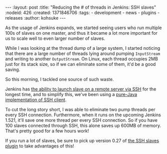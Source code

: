 --- :layout: post :title: "Reducing the \# of threads in Jenkins: SSH slaves" :nodeid: 426 :created: 1371846706 :tags: - development - news - plugins - releases :author: kohsuke ---

As the usage of Jenkins expands, we started seeing users who run multiple 100s of slaves on one master, and thus it became a lot more important for us to scale well to even larger number of slaves.

While I was looking at the thread dump of a large system, I started noticing that there are a large number of threads lying around pumping `InputStream` and writing to another `OutputStream`. On Linux, each thread occupies 2MB just for its stack size, so if we can eliminate some of them, it'd be a good saving.

So this morning, I tackled one source of such waste.

Jenkins has [the ability to launch slave on a remote server via SSH](https://wiki.jenkins-ci.org/display/JENKINS/SSH+Slaves+plugin) for the longest time, and to simplify this, we've been using a [pure-Java implementation of SSH client](https://github.com/jenkinsci/trilead-ssh2).

To cut the long story short, I was able to eliminate two pump threads per every SSH connection. Furthermore, when it runs on the upcoming Jenkins 1.521, it'll save one more thread per every SSH connection. So if you have 100 slaves connected through SSH, this alone saves up 600MB of memory. That's pretty good for a few hours work!

If you run a lot of slaves, be sure to pick up version 0.27 of [the SSH slaves plugin](https://wiki.jenkins-ci.org/display/JENKINS/SSH+Slaves+plugin) to take advantages of this!
